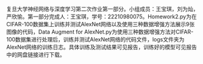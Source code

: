 复旦大学神经网络与深度学习第二次作业第一部分。小组成员：王宝琪，刘为灿，严欣愉。第一部分完成人：王宝琪，学号：22210980075。Homework2.py为在CIFAR-100数据集上训练并测试AlexNet网络以及使用三种数据增强方法展示9张图像的代码，Data Augment for AlexNet.py为使用三种数据增强方法对CIFAR-100数据集进行处理后，训练并测试AlexNet网络的代码文件，logs文件夹为AlexNet网络的训练日志。具体训练及测试结果可见报告，训练好的模型可见报告中的网盘链接进行下载。

